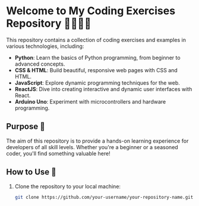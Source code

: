 # Welcome to My Coding Exercises Repository 👩‍💻👨‍💻

This repository contains a collection of coding exercises and examples in various technologies, including:

- **Python**: Learn the basics of Python programming, from beginner to advanced concepts.
- **CSS & HTML**: Build beautiful, responsive web pages with CSS and HTML.
- **JavaScript**: Explore dynamic programming techniques for the web.
- **ReactJS**: Dive into creating interactive and dynamic user interfaces with React.
- **Arduino Uno**: Experiment with microcontrollers and hardware programming.

## Purpose 🎯

The aim of this repository is to provide a hands-on learning experience for developers of all skill levels. Whether you're a beginner or a seasoned coder, you'll find something valuable here!

## How to Use 📖

1. Clone the repository to your local machine:
   ```bash
   git clone https://github.com/your-username/your-repository-name.git
